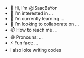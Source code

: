- 👋 Hi, I’m @iSaacBaYor
- 👀 I’m interested in ...
- 🌱 I’m currently learning ...
- 💞️ I’m looking to collaborate on ...
- 📫 How to reach me ...
- 😄 Pronouns: ...
- ⚡ Fun fact: ...
- i also loke writing codes

<!---
iSaacBaYor/iSaacBaYor is a ✨ special ✨ repository because its `README.md` (this file) appears on your GitHub profile.
You can click the Preview link to take a look at your changes.
--->
